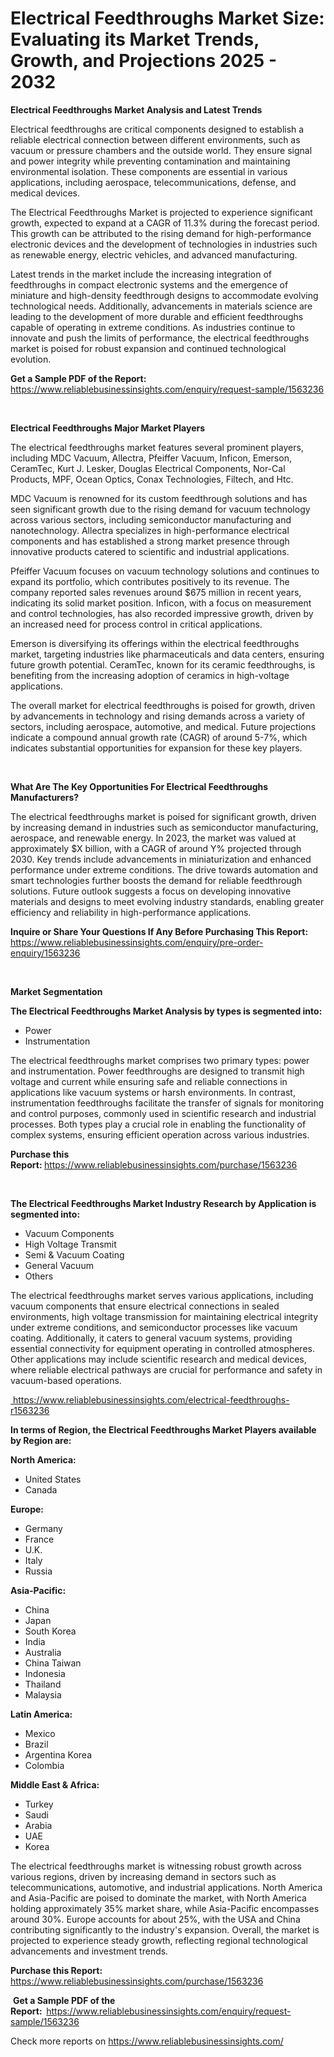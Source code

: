 <p><h1>Electrical Feedthroughs Market Size: Evaluating its Market Trends, Growth, and Projections 2025 - 2032</h1></p><p><strong>Electrical Feedthroughs Market Analysis and Latest Trends</strong></p>
<p><p>Electrical feedthroughs are critical components designed to establish a reliable electrical connection between different environments, such as vacuum or pressure chambers and the outside world. They ensure signal and power integrity while preventing contamination and maintaining environmental isolation. These components are essential in various applications, including aerospace, telecommunications, defense, and medical devices.</p><p>The Electrical Feedthroughs Market is projected to experience significant growth, expected to expand at a CAGR of 11.3% during the forecast period. This growth can be attributed to the rising demand for high-performance electronic devices and the development of technologies in industries such as renewable energy, electric vehicles, and advanced manufacturing. </p><p>Latest trends in the market include the increasing integration of feedthroughs in compact electronic systems and the emergence of miniature and high-density feedthrough designs to accommodate evolving technological needs. Additionally, advancements in materials science are leading to the development of more durable and efficient feedthroughs capable of operating in extreme conditions. As industries continue to innovate and push the limits of performance, the electrical feedthroughs market is poised for robust expansion and continued technological evolution.</p></p>
<p><strong>Get a Sample PDF of the Report:&nbsp;</strong> <a href="https://www.reliablebusinessinsights.com/enquiry/request-sample/1563236?utm_campaign=2317&utm_medium=2&utm_source=Github&utm_content=ia&utm_term=11022025&utm_id=electrical-feedthroughs">https://www.reliablebusinessinsights.com/enquiry/request-sample/1563236</a></p>
<p>&nbsp;</p>
<p><strong>Electrical Feedthroughs Major Market Players</strong></p>
<p><p>The electrical feedthroughs market features several prominent players, including MDC Vacuum, Allectra, Pfeiffer Vacuum, Inficon, Emerson, CeramTec, Kurt J. Lesker, Douglas Electrical Components, Nor-Cal Products, MPF, Ocean Optics, Conax Technologies, Filtech, and Htc. </p><p>MDC Vacuum is renowned for its custom feedthrough solutions and has seen significant growth due to the rising demand for vacuum technology across various sectors, including semiconductor manufacturing and nanotechnology. Allectra specializes in high-performance electrical components and has established a strong market presence through innovative products catered to scientific and industrial applications.</p><p>Pfeiffer Vacuum focuses on vacuum technology solutions and continues to expand its portfolio, which contributes positively to its revenue. The company reported sales revenues around $675 million in recent years, indicating its solid market position. Inficon, with a focus on measurement and control technologies, has also recorded impressive growth, driven by an increased need for process control in critical applications.</p><p>Emerson is diversifying its offerings within the electrical feedthroughs market, targeting industries like pharmaceuticals and data centers, ensuring future growth potential. CeramTec, known for its ceramic feedthroughs, is benefiting from the increasing adoption of ceramics in high-voltage applications.</p><p>The overall market for electrical feedthroughs is poised for growth, driven by advancements in technology and rising demands across a variety of sectors, including aerospace, automotive, and medical. Future projections indicate a compound annual growth rate (CAGR) of around 5-7%, which indicates substantial opportunities for expansion for these key players.</p></p>
<p>&nbsp;</p>
<p><strong>What Are The Key Opportunities For Electrical Feedthroughs Manufacturers?</strong></p>
<p><p>The electrical feedthroughs market is poised for significant growth, driven by increasing demand in industries such as semiconductor manufacturing, aerospace, and renewable energy. In 2023, the market was valued at approximately $X billion, with a CAGR of around Y% projected through 2030. Key trends include advancements in miniaturization and enhanced performance under extreme conditions. The drive towards automation and smart technologies further boosts the demand for reliable feedthrough solutions. Future outlook suggests a focus on developing innovative materials and designs to meet evolving industry standards, enabling greater efficiency and reliability in high-performance applications.</p></p>
<p><strong>Inquire or Share Your Questions If Any Before Purchasing This Report:</strong> <a href="https://www.reliablebusinessinsights.com/enquiry/pre-order-enquiry/1563236?utm_campaign=2317&utm_medium=2&utm_source=Github&utm_content=ia&utm_term=11022025&utm_id=electrical-feedthroughs">https://www.reliablebusinessinsights.com/enquiry/pre-order-enquiry/1563236</a></p>
<p>&nbsp;</p>
<p><strong>Market Segmentation</strong></p>
<p><strong>The Electrical Feedthroughs Market Analysis by types is segmented into:</strong></p>
<p><ul><li>Power</li><li>Instrumentation</li></ul></p>
<p><p>The electrical feedthroughs market comprises two primary types: power and instrumentation. Power feedthroughs are designed to transmit high voltage and current while ensuring safe and reliable connections in applications like vacuum systems or harsh environments. In contrast, instrumentation feedthroughs facilitate the transfer of signals for monitoring and control purposes, commonly used in scientific research and industrial processes. Both types play a crucial role in enabling the functionality of complex systems, ensuring efficient operation across various industries.</p></p>
<p><strong>Purchase this Report:&nbsp;</strong><a href="https://www.reliablebusinessinsights.com/purchase/1563236?utm_campaign=2317&utm_medium=2&utm_source=Github&utm_content=ia&utm_term=11022025&utm_id=electrical-feedthroughs">https://www.reliablebusinessinsights.com/purchase/1563236</a></p>
<p>&nbsp;</p>
<p><strong>The Electrical Feedthroughs Market Industry Research by Application is segmented into:</strong></p>
<p><ul><li>Vacuum Components</li><li>High Voltage Transmit</li><li>Semi & Vacuum Coating</li><li>General Vacuum</li><li>Others</li></ul></p>
<p><p>The electrical feedthroughs market serves various applications, including vacuum components that ensure electrical connections in sealed environments, high voltage transmission for maintaining electrical integrity under extreme conditions, and semiconductor processes like vacuum coating. Additionally, it caters to general vacuum systems, providing essential connectivity for equipment operating in controlled atmospheres. Other applications may include scientific research and medical devices, where reliable electrical pathways are crucial for performance and safety in vacuum-based operations.</p></p>
<p><a href="https://www.reliablebusinessinsights.com/electrical-feedthroughs-r1563236?utm_campaign=2317&utm_medium=2&utm_source=Github&utm_content=ia&utm_term=11022025&utm_id=electrical-feedthroughs">&nbsp;https://www.reliablebusinessinsights.com/electrical-feedthroughs-r1563236</a></p>
<p><strong>In terms of Region, the Electrical Feedthroughs Market Players available by Region are:</strong></p>
<p>
    <p> <strong> North America: </strong>
        <ul>
            <li>United States</li>
            <li>Canada</li>
        </ul>
        </p> 
    <p> <strong> Europe: </strong>
        <ul>
            <li>Germany</li>
            <li>France</li>
            <li>U.K.</li>
            <li>Italy</li>
            <li>Russia</li>
        </ul>
        </p> 
    <p> <strong> Asia-Pacific: </strong>
        <ul>
            <li>China</li>
            <li>Japan</li>
            <li>South Korea</li>
            <li>India</li>
            <li>Australia</li>
            <li>China Taiwan</li>
            <li>Indonesia</li>
            <li>Thailand</li>
            <li>Malaysia</li>
        </ul>
        </p> 
    <p> <strong> Latin America: </strong>
        <ul>
            <li>Mexico</li>
            <li>Brazil</li>
            <li>Argentina Korea</li>
            <li>Colombia</li>
        </ul>
        </p> 
    <p> <strong> Middle East & Africa: </strong>
        <ul>
            <li>Turkey</li>
            <li>Saudi</li>
            <li>Arabia</li>
            <li>UAE</li>
            <li>Korea</li>
        </ul>
    </p>
    </p>
<p><p>The electrical feedthroughs market is witnessing robust growth across various regions, driven by increasing demand in sectors such as telecommunications, automotive, and industrial applications. North America and Asia-Pacific are poised to dominate the market, with North America holding approximately 35% market share, while Asia-Pacific encompasses around 30%. Europe accounts for about 25%, with the USA and China contributing significantly to the industry's expansion. Overall, the market is projected to experience steady growth, reflecting regional technological advancements and investment trends.</p></p>
<p><strong>Purchase this Report: </strong><a href="https://www.reliablebusinessinsights.com/purchase/1563236?utm_campaign=2317&utm_medium=2&utm_source=Github&utm_content=ia&utm_term=11022025&utm_id=electrical-feedthroughs">https://www.reliablebusinessinsights.com/purchase/1563236</a></p>
<p>&nbsp;<strong>Get a Sample PDF of the Report:&nbsp;&nbsp;</strong><a href="https://www.reliablebusinessinsights.com/enquiry/request-sample/1563236?utm_campaign=2317&utm_medium=2&utm_source=Github&utm_content=ia&utm_term=11022025&utm_id=electrical-feedthroughs">https://www.reliablebusinessinsights.com/enquiry/request-sample/1563236</a></p>
<p><strong></strong></p>
<p>Check more reports on <a href="https://www.reliablebusinessinsights.com/?utm_campaign=2317&utm_medium=2&utm_source=Github&utm_content=ia&utm_term=11022025&utm_id=electrical-feedthroughs">https://www.reliablebusinessinsights.com/</a></p>